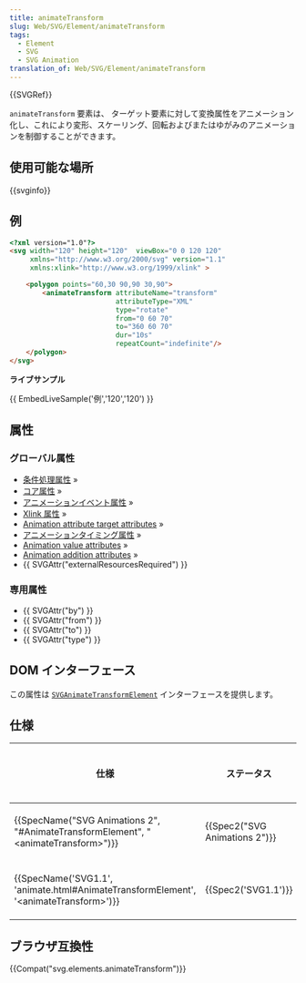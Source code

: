 ```yaml
---
title: animateTransform
slug: Web/SVG/Element/animateTransform
tags:
  - Element
  - SVG
  - SVG Animation
translation_of: Web/SVG/Element/animateTransform
---
```

{{SVGRef}}

`animateTransform` 要素は、 ターゲット要素に対して変換属性をアニメーション化し、これにより変形、スケーリング、回転およびまたはゆがみのアニメーションを制御することができます。

## 使用可能な場所

{{svginfo}}

## 例

```html
<?xml version="1.0"?>
<svg width="120" height="120"  viewBox="0 0 120 120"
     xmlns="http://www.w3.org/2000/svg" version="1.1"
     xmlns:xlink="http://www.w3.org/1999/xlink" >

    <polygon points="60,30 90,90 30,90">
        <animateTransform attributeName="transform"
                          attributeType="XML"
                          type="rotate"
                          from="0 60 70"
                          to="360 60 70"
                          dur="10s"
                          repeatCount="indefinite"/>
    </polygon>
</svg>
```

**ライブサンプル**

{{ EmbedLiveSample('例','120','120') }}

## 属性

### グローバル属性

- [条件処理属性](/ja/docs/Web/SVG/Attribute#ConditionalProccessing) »
- [コア属性](/ja/docs/Web/SVG/Attribute#Core) »
- [アニメーションイベント属性](/ja/docs/Web/SVG/Attribute#AnimationEvent) »
- [Xlink 属性](/ja/docs/Web/SVG/Attribute#XLink) »
- [Animation attribute target attributes](/ja/docs/Web/SVG/Attribute#AnimationAttributeTarget) »
- [アニメーションタイミング属性](/ja/docs/Web/SVG/Attribute#AnimationTiming) »
- [Animation value attributes](/ja/docs/Web/SVG/Attribute#AnimationValue) »
- [Animation addition attributes](/ja/docs/Web/SVG/Attribute#AnimationAddition) »
- {{ SVGAttr("externalResourcesRequired") }}

### 専用属性

- {{ SVGAttr("by") }}
- {{ SVGAttr("from") }}
- {{ SVGAttr("to") }}
- {{ SVGAttr("type") }}

## DOM インターフェース

この属性は [`SVGAnimateTransformElement`](/ja/docs/DOM/SVGAnimateTransformElement) インターフェースを提供します。

## 仕様

| 仕様                                                                                                                     | ステータス                               | コメント |
| ------------------------------------------------------------------------------------------------------------------------ | ---------------------------------------- | -------- |
| {{SpecName("SVG Animations 2", "#AnimateTransformElement", "&lt;animateTransform&gt;")}}     | {{Spec2("SVG Animations 2")}} | 変更なし |
| {{SpecName('SVG1.1', 'animate.html#AnimateTransformElement', '&lt;animateTransform&gt;')}} | {{Spec2('SVG1.1')}}                 | 初回定義 |

## ブラウザ互換性

{{Compat("svg.elements.animateTransform")}}
